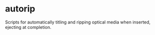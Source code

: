 # autorip
Scripts for automatically titling and ripping optical media when inserted,
ejecting at completion.

